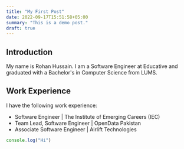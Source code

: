 ```yaml
---
title: "My First Post"
date: 2022-09-17T15:51:58+05:00
summary: "This is a demo post."
draft: true
---
```



## Introduction
My name is Rohan Hussain. I am a Software Engineer at Educative and graduated with a Bachelor's in Computer Science from LUMS. 

## Work Experience
I have the following work experience:
- Software Engineer | The Institute of Emerging Careers (IEC)
- Team Lead, Software Engineer | OpenData Pakistan
- Associate Software Engineer | Airlift Technologies

```javascript
console.log("Hi")
```

